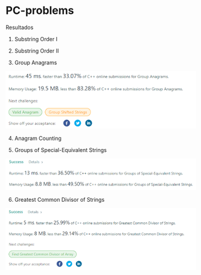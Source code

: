 # PC-problems
Resultados
1. Substring Order I

2. Substring Order II

3. Group Anagrams

![alt text](https://github.com/labt1/PC-problems/blob/main/GroupAnagrams.PNG?raw=true)

4. Anagram Counting



5. Groups of Special-Equivalent Strings

![alt text](https://github.com/labt1/PC-problems/blob/main/GroupsofSpecialEquivalentStrings.PNG?raw=true)

6. Greatest Common Divisor of Strings

![alt text](https://github.com/labt1/PC-problems/blob/main/GreatestCommonDivisorofStrings.PNG?raw=true)



